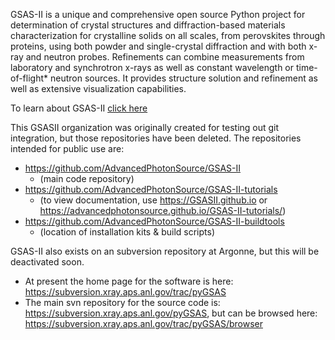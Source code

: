 GSAS-II is a unique and comprehensive open source Python project for determination of crystal structures and diffraction-based materials characterization for crystalline solids on all scales, from perovskites through proteins, using both powder and single-crystal diffraction and with both x-ray and neutron probes. Refinements can combine measurements from laboratory and synchrotron x-rays as well as constant wavelength or time-of-flight* neutron sources. It provides structure solution and refinement as well as extensive visualization capabilities.

To learn about GSAS-II [click here](https://advancedphotonsource.github.io/GSAS-II-tutorials/)

This GSASII organization was originally created for testing out git integration, but those repositories have been deleted. The repositories intended for public use are: 
+ https://github.com/AdvancedPhotonSource/GSAS-II
  + (main code repository)
+ https://github.com/AdvancedPhotonSource/GSAS-II-tutorials
  + (to view documentation, use https://GSASII.github.io or https://advancedphotonsource.github.io/GSAS-II-tutorials/)
+ https://github.com/AdvancedPhotonSource/GSAS-II-buildtools
  + (location of installation kits & build scripts)

GSAS-II also exists on an subversion repository at Argonne, but this will be deactivated soon. 

* At present the home page for the software is here: https://subversion.xray.aps.anl.gov/trac/pyGSAS
* The main svn repository for the source code is: https://subversion.xray.aps.anl.gov/pyGSAS, but can be browsed here: https://subversion.xray.aps.anl.gov/trac/pyGSAS/browser
